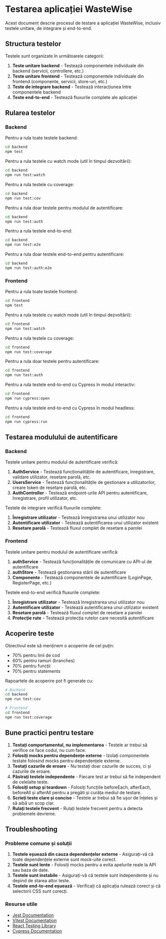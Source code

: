 # Testarea aplicației WasteWise

Acest document descrie procesul de testare a aplicației WasteWise, inclusiv testele unitare, de integrare și end-to-end.

## Structura testelor

Testele sunt organizate în următoarele categorii:

1. **Teste unitare backend** - Testează componentele individuale din backend (servicii, controllere, etc.)
2. **Teste unitare frontend** - Testează componentele individuale din frontend (componente, servicii, store-uri, etc.)
3. **Teste de integrare backend** - Testează interacțiunea între componentele backend
4. **Teste end-to-end** - Testează fluxurile complete ale aplicației

## Rularea testelor

### Backend

Pentru a rula toate testele backend:

```bash
cd backend
npm test
```

Pentru a rula testele cu watch mode (util în timpul dezvoltării):

```bash
cd backend
npm run test:watch
```

Pentru a rula testele cu coverage:

```bash
cd backend
npm run test:cov
```

Pentru a rula doar testele pentru modulul de autentificare:

```bash
cd backend
npm run test:auth
```

Pentru a rula testele end-to-end:

```bash
cd backend
npm run test:e2e
```

Pentru a rula doar testele end-to-end pentru autentificare:

```bash
cd backend
npm run test:auth:e2e
```

### Frontend

Pentru a rula toate testele frontend:

```bash
cd frontend
npm test
```

Pentru a rula testele cu watch mode (util în timpul dezvoltării):

```bash
cd frontend
npm run test:watch
```

Pentru a rula testele cu coverage:

```bash
cd frontend
npm run test:coverage
```

Pentru a rula doar testele pentru autentificare:

```bash
cd frontend
npm run test:auth
```

Pentru a rula testele end-to-end cu Cypress în modul interactiv:

```bash
cd frontend
npm run cypress:open
```

Pentru a rula testele end-to-end cu Cypress în modul headless:

```bash
cd frontend
npm run cypress:run
```

## Testarea modulului de autentificare

### Backend

Testele unitare pentru modulul de autentificare verifică:

1. **AuthService** - Testează funcționalitățile de autentificare, înregistrare, validare utilizator, resetare parolă, etc.
2. **UsersService** - Testează funcționalitățile de gestionare a utilizatorilor, creare token de resetare parolă, etc.
3. **AuthController** - Testează endpoint-urile API pentru autentificare, înregistrare, profil utilizator, etc.

Testele de integrare verifică fluxurile complete:

1. **Înregistrare utilizator** - Testează înregistrarea unui utilizator nou
2. **Autentificare utilizator** - Testează autentificarea unui utilizator existent
3. **Resetare parolă** - Testează fluxul complet de resetare a parolei

### Frontend

Testele unitare pentru modulul de autentificare verifică:

1. **authService** - Testează funcționalitățile de comunicare cu API-ul de autentificare
2. **authStore** - Testează gestionarea stării de autentificare
3. **Componente** - Testează componentele de autentificare (LoginPage, RegisterPage, etc.)

Testele end-to-end verifică fluxurile complete:

1. **Înregistrare utilizator** - Testează înregistrarea unui utilizator nou
2. **Autentificare utilizator** - Testează autentificarea unui utilizator existent
3. **Resetare parolă** - Testează fluxul complet de resetare a parolei
4. **Protecție rute** - Testează protecția rutelor care necesită autentificare

## Acoperire teste

Obiectivul este să menținem o acoperire de cel puțin:

- 70% pentru linii de cod
- 60% pentru ramuri (branches)
- 70% pentru funcții
- 70% pentru statements

Rapoartele de acoperire pot fi generate cu:

```bash
# Backend
cd backend
npm run test:cov

# Frontend
cd frontend
npm run test:coverage
```

## Bune practici pentru testare

1. **Testați comportamentul, nu implementarea** - Testele ar trebui să verifice ce face codul, nu cum face.
2. **Folosiți mocks pentru dependențe externe** - Izolați componentele testate folosind mocks pentru dependențele externe.
3. **Testați cazurile de eroare** - Nu testați doar cazurile de succes, ci și cazurile de eroare.
4. **Păstrați testele independente** - Fiecare test ar trebui să fie independent de celelalte teste.
5. **Folosiți setup și teardown** - Folosiți funcțiile beforeEach, afterEach, beforeAll și afterAll pentru a pregăti și curăța mediul de testare.
6. **Scrieți teste clare și concise** - Testele ar trebui să fie ușor de înțeles și să aibă un scop clar.
7. **Rulați testele frecvent** - Rulați testele frecvent pentru a detecta problemele devreme.

## Troubleshooting

### Probleme comune și soluții

1. **Testele eșuează din cauza dependențelor externe** - Asigurați-vă că toate dependențele externe sunt mock-uite corect.
2. **Testele sunt lente** - Folosiți mocks pentru a evita apelurile reale la API sau baza de date.
3. **Testele sunt instabile** - Asigurați-vă că testele sunt independente și nu depind de starea altor teste.
4. **Testele end-to-end eșuează** - Verificați că aplicația rulează corect și că selectorii CSS sunt corecți.

### Resurse utile

- [Jest Documentation](https://jestjs.io/docs/getting-started)
- [Vitest Documentation](https://vitest.dev/guide/)
- [React Testing Library](https://testing-library.com/docs/react-testing-library/intro/)
- [Cypress Documentation](https://docs.cypress.io/guides/overview/why-cypress)
